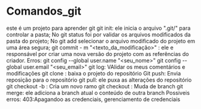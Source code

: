 # Comandos_git
este é um projeto para aprender git
git init: ele inicia o arquivo ".git/" para controlar a pasta;
No git status foi por validar os arquivos modificados da pasta do projeto;
No git add selecionar o arquivo modificado do projeto em uma área segura;
git commit - m "<texto_da_modificação>" : ele e responsável por criar uma nova versão do projeto com as referências do criador.
Erros:
git config --global user.name "<seu_nome>"
git config --global user.email "<seu_email>"
git log: VAlidar os meus comentários e modificações
git clone <url> : baixa o projeto do repositório 
Git push: Envia reposição para o repositório 
git pull: ele puxa as alterações do repositório
git checkout -b <nome da branch>: Cria um novo ramo
git checkout <branch>: Muda de branch
git merge: ele adiciona a branch atual o conteúdo de outra branch
Possiveis erros:
403:Apagandoo as credenciais, gerenciamento de credenciais
